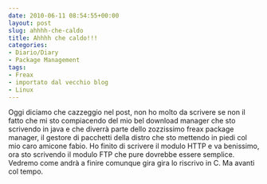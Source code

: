 ```yaml
---
date: 2010-06-11 08:54:55+00:00
layout: post
slug: ahhhh-che-caldo
title: Ahhhh che caldo!!!
categories:
- Diario/Diary
- Package Management
tags:
- Freax
- importato dal vecchio blog
- Linux
---
```


Oggi diciamo che cazzeggio nel post, non ho molto da scrivere se non il fatto che mi sto compiacendo del mio bel download manager che sto scrivendo in java e che diverrà parte dello zozzissimo freax package manager, il gestore di pacchetti della distro che sto mettendo in piedi col mio caro amicone fabio. Ho finito di scrivere il modulo HTTP e va benissimo, ora sto scrivendo il modulo FTP che pure dovrebbe essere semplice. Vedremo come andrà a finire comunque gira gira lo riscrivo in C. Ma avanti col tempo.
